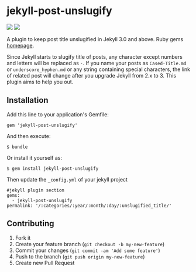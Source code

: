 # jekyll-post-unslugify
![](https://img.shields.io/gem/dt/jekyll-post-unslugify.svg) ![](https://img.shields.io/gem/v/jekyll-post-unslugify.svg)

A plugin to keep post title unslugified in Jekyll 3.0 and above. Ruby gems [homepage](https://rubygems.org/gems/jekyll-post-unslugify).

Since Jekyll starts to slugify title of posts, any character except numbers and letters will be replaced as `-`. If you name your posts as `Cased-Title.md` or `underscore_hyphen.md` or any string containing special characters, the link of related post will change after you upgrade Jekyll from 2.x to 3. This plugin aims to help you out.

## Installation

Add this line to your application's Gemfile:

    gem 'jekyll-post-unslugify'

And then execute:

    $ bundle

Or install it yourself as:

    $ gem install jekyll-post-unslugify
    
Then update the `_config.yml` of your jekyll project

    #jekyll plugin section
    gems:
      - jekyll-post-unslugify
    permalink: '/:categories/:year/:month/:day/:unslugified_title/'

## Contributing

1. Fork it
2. Create your feature branch (`git checkout -b my-new-feature`)
3. Commit your changes (`git commit -am 'Add some feature'`)
4. Push to the branch (`git push origin my-new-feature`)
5. Create new Pull Request
